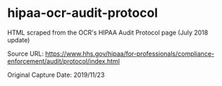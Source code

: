 # hipaa-ocr-audit-protocol
HTML scraped from the OCR's HIPAA Audit Protocol page (July 2018 update)

Source URL: https://www.hhs.gov/hipaa/for-professionals/compliance-enforcement/audit/protocol/index.html

Original Capture Date: 2019/11/23
